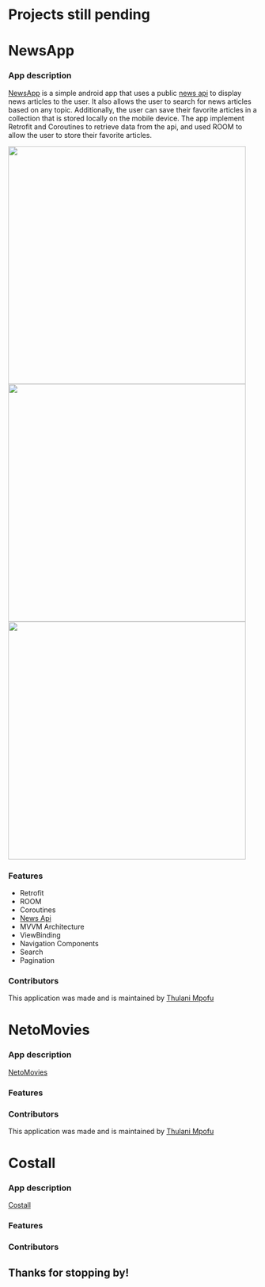 # Projects still pending

#  NewsApp

### App description

[NewsApp](https://github.com/TOLANY-LANNIE/News-App) is a simple android app that uses a public [news api](https://newsapi.org) to display news articles to the user. It also allows the user to search for news articles based on any topic. Additionally, the user can save their favorite articles in a collection that is stored locally on the mobile device. The app implement Retrofit and Coroutines to retrieve data from the api, and used ROOM to allow the user to store their favorite articles.

<img src="#" height="480"><img src="#" height="480"><img src="#" height="480">

### Features
   - Retrofit
   - ROOM
   - Coroutines
   - [News Api](https://newsapi.org)
   - MVVM Architecture
   - ViewBinding
   - Navigation Components
   - Search
   - Pagination 
   

### Contributors
This application was made and is maintained by [Thulani Mpofu](https://github.com/TOLANY-LANNIE)

# NetoMovies

### App description

[NetoMovies](https://github.com/TOLANY-LANNIE/Guardian-News-App)


### Features
### Contributors
This application was made and is maintained by [Thulani Mpofu](https://github.com/TOLANY-LANNIE)



# Costall
### App description
[Costall](https://github.com/TOLANY-LANNIE/Costall-Meeting-Ledger-App)
### Features
### Contributors


## Thanks for stopping by!
